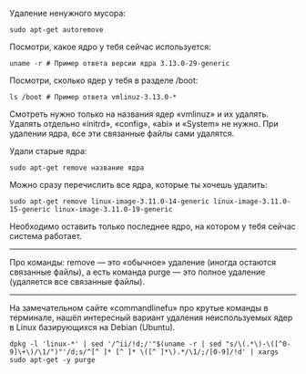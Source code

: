 Удаление ненужного мусора:
```
sudo apt-get autoremove
```

Посмотри, какое ядро у тебя сейчас используется:
```
uname -r # Пример ответа версии ядра 3.13.0-29-generic
```

Посмотри, сколько ядер у тебя в разделе /boot:
```
ls /boot # Пример ответа vmlinuz-3.13.0-*
```

Смотреть нужно только на названия ядер «vmlinuz» и их удалять. Удалять отдельно «initrd», «config», «abi» и «System» не нужно. При удалении ядра, все эти связанные файлы сами удалятся.

Удали старые ядра:
```
sudo apt-get remove название ядра
```

Можно сразу перечислить все ядра, которые ты хочешь удалить:
```
sudo apt-get remove linux-image-3.11.0-14-generic linux-image-3.11.0-15-generic linux-image-3.11.0-19-generic
```

Необходимо оставить только последнее ядро, на котором у тебя сейчас система работает.

---

Про команды: remove — это «обычное» удаление (иногда остаются связанные файлы), а есть команда purge — это полное удаление (удаляется все связанные файлы).

---

На замечательном сайте «commandlinefu» про крутые команды в терминале, нашёл интересный вариант удаления неиспользуемых ядер в Linux базирующихся на Debian (Ubuntu).
```
dpkg -l 'linux-*' | sed '/^ii/!d;/'"$(uname -r | sed "s/\(.*\)-\([^0-9]\+\)/\1/")"'/d;s/^[^ ]* [^ ]* \([^ ]*\).*/\1/;/[0-9]/!d' | xargs sudo apt-get -y purge
```
